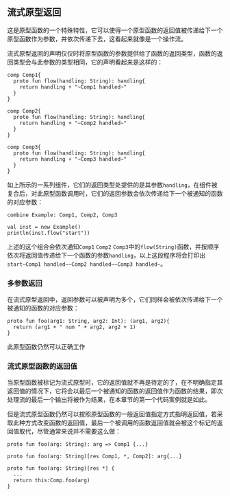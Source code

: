 ## 流式原型返回

这是原型函数的一个特殊特性，它可以使得一个原型函数的返回值被传递给下一个原型函数作为参数，并依次传递下去，这看起来就像是一个操作流。

流式原型返回的声明仅仅时将原型函数的参数提供给了函数的返回类型，函数的返回类型会与此参数的类型相同，它的声明看起来是这样的：

```ecs
comp Comp1{
  proto fun flow(handling: String): handling{
    return handling + "~Comp1 handled~"
  }
}

comp Comp2{
  proto fun flow(handling: String): handling{
    return handling + "~Comp2 handled~"
  }
}

comp Comp3{
  proto fun flow(handling: String): handling{
    return handling + "~Comp3 handled~"
  }
}
```

如上所示的一系列组件，它们的返回类型处提供的是其参数`handling`，在组件被复合后，对此原型函数调用时，它们的返回参数会依次传递给下一个被通知的函数的对应参数：

```ecs
combine Example: Comp1, Comp2, Comp3

val inst = new Example()
println(inst.flow("start"))
```

上述的这个组合会依次通知`Comp1` `Comp2` `Comp3`中的`flow(String)`函数，并按顺序依次将返回值传递给下一个函数的参数`handling`，以上这段程序将会打印出`start~Comp1 handled~~Comp2 handled~~Comp3 handled~`。

### 多参数返回

在流式原型返回中，返回参数可以被声明为多个，它们同样会被依次传递给下一个被通知的函数的对应参数：

```ecs
proto fun foo(arg1: String, arg2: Int): (arg1, arg2){
  return (arg1 + " num " + arg2, arg2 + 1)
}
```

此原型函数仍然可以正确工作

### 流式原型函数的返回值

当原型函数被标记为流式原型时，它的返回值就不再是待定的了，在不明确指定其返回值的情况下，它将会以最后一个被通知的函数的返回值作为函数的结果，即次处理流的最后一个输出将被作为结果，在本章节的第一个代码案例就是如此。

但是流式原型函数仍然可以按照原型函数的一般返回值指定方式指明返回值，若采取此种方式改变函数的返回值，最后一个被调用的函数返回值就会被这个标记的返回值取代，尽管通常来说并不需要这么做：

```ecs
proto fun foo(arg: String): arg => Comp1 {...}

proto fun foo(arg: String)[res Comp1, *, Comp2]: arg{...}

proto fun foo(arg: String)[res *] {
  ...
  return this:Comp.foo(arg)
}
```
